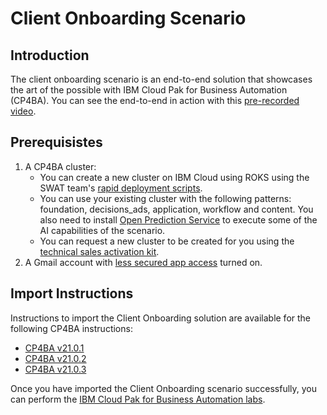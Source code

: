 # Client Onboarding Scenario

## Introduction

The client onboarding scenario is an end-to-end solution that showcases the art of the possible with IBM Cloud Pak for Business Automation (CP4BA). You can see the end-to-end in action with this [pre-recorded video](http://ibm.biz/cp4ba-overview-video).

## Prerequisistes

1. A CP4BA cluster:
   - You can create a new cluster on IBM Cloud using ROKS using the SWAT team's [rapid deployment scripts](https://github.com/IBM/cp4ba-rapid-deployment).
   - You can use your existing cluster with the following patterns: foundation, decisions_ads, application, workflow and content. You also need to install [Open Prediction Service](https://github.com/IBM/open-prediction-service-hub/tree/main/ops-implementations/ads-ml-service) to execute some of the AI capabilities of the scenario.
   - You can request a new cluster to be created for you using the [technical sales activation kit](https://techzone.ibm.com/collection/cloud-pak-for-automation-activation-kit).
2. A Gmail account with [less secured app access](https://support.google.com/accounts/answer/6010255?hl=en) turned on.

## Import Instructions

Instructions to import the Client Onboarding solution are available for the following CP4BA instructions:

- [CP4BA v21.0.1](/21.0.1)
- [CP4BA v21.0.2](/21.0.2)
- [CP4BA v21.0.3](/21.0.3)

Once you have imported the Client Onboarding scenario successfully, you can perform the [IBM Cloud Pak for Business Automation labs](https://github.com/IBM/cp4ba-labs).



